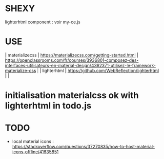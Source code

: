 
# SHEXY

lighterhtml component : voir my-ce.js

# USE
| materializecss | https://materializecss.com/getting-started.html | https://openclassrooms.com/fr/courses/3936801-composez-des-interfaces-utilisateurs-en-material-design/4392371-utilisez-le-framework-materialize-css |
| lighterhtml | https://github.com/WebReflection/lighterhtml | |


# initialisation materialcss ok with lighterhtml in todo.js


# TODO
- local material icons : https://stackoverflow.com/questions/37270835/how-to-host-material-icons-offline/41635851
